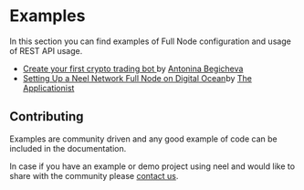 # Examples

In this section you can find examples of Full Node configuration and usage of REST API usage.

* [Create your first crypto trading bot ](/development-and-api/examples/trading-bot.md)by [Antonina Begicheva](https://github.com/gingerabsurdity)
* [Setting Up a Neel Network Full Node on Digital Ocean](../development-and-api/examples/set-up-full-node-on-digital-ocean.md)by [The Applicationist](https://github.com/theapplicationist)

## Contributing

Examples are community driven and any good example of code can be included in the documentation.

In case if you have an example or demo project using neel and would like to share with the community please [contact us](http://neelplatform.com/forum).
